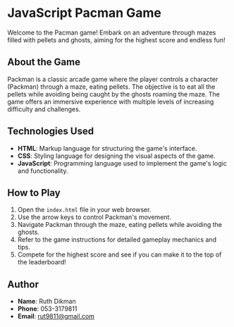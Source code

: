 # JavaScript Pacman Game

Welcome to the Pacman game! Embark on an adventure through mazes filled with pellets and ghosts, aiming for the highest score and endless fun!


## About the Game

Packman is a classic arcade game where the player controls a character (Packman) through a maze, eating pellets. The objective is to eat all the pellets while avoiding being caught by the ghosts roaming the maze. The game offers an immersive experience with multiple levels of increasing difficulty and challenges.

## Technologies Used

- **HTML**: Markup language for structuring the game's interface.
- **CSS**: Styling language for designing the visual aspects of the game.
- **JavaScript**: Programming language used to implement the game's logic and functionality.

## How to Play

1. Open the `index.html` file in your web browser.
2. Use the arrow keys to control Packman's movement.
3. Navigate Packman through the maze, eating pellets while avoiding the ghosts.
4. Refer to the game instructions for detailed gameplay mechanics and tips.
5. Compete for the highest score and see if you can make it to the top of the leaderboard!

## Author

- **Name**: Ruth Dikman
- **Phone**: 053-3179811
- **Email**: rut9811@gmail.com
